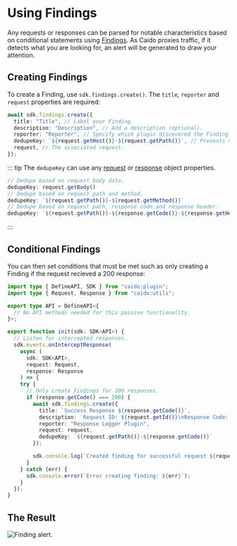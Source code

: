 # Using Findings

Any requests or responses can be parsed for notable characteristics based on conditional statements using [Findings](https://docs.caido.io/guides/findings.html). As Caido proxies traffic, if it detects what you are looking for, an alert will be generated to draw your attention.

## Creating Findings

To create a Finding, use `sdk.findings.create()`. The `title`, `reporter` and `request` properties are required:

``` ts
await sdk.findings.create({
  title: "Title", // Label your Finding.
  description: "Description", // Add a description (optional).
  reporter: "Reporter", // Specify which plugin discovered the Finding.
  dedupeKey: `${request.getHost()}-${request.getPath()}`, // Prevents multiple alerts for request with matching characteristics (optional).
  request, // The associated request.
});
```

::: tip
The `dedupeKey` can use any [request](https://developer.caido.io/reference/sdks/backend/#request) or [response](https://developer.caido.io/reference/sdks/backend/#response-3) object properties.

``` ts
// Dedupe based on request body data.
dedupeKey: request.getBody()
// Dedupe based on request path and method.
dedupeKey: `${request.getPath()}-${request.getMethod()}`
// Dedupe based on request path, response code and response header.
dedupeKey: `${request.getPath()}-${response.getCode()}-${response.getHeader("Content-Length")}`
```

:::

## Conditional Findings

You can then set conditions that must be met such as only creating a Finding if the request recieved a 200 response:

``` ts
import type { DefineAPI, SDK } from "caido:plugin";
import type { Request, Response } from "caido:utils";

export type API = DefineAPI<{
  // No API methods needed for this passive functionality.
}>;

export function init(sdk: SDK<API>) {
  // Listen for intercepted responses.
  sdk.events.onInterceptResponse(
    async (
      sdk: SDK<API>, 
      request: Request, 
      response: Response
    ) => {
    try {
      // Only create Findings for 200 responses.
      if (response.getCode() === 200) {
        await sdk.findings.create({
          title: `Success Response ${response.getCode()}`,
          description: `Request ID: ${request.getId()}\nResponse Code: ${response.getCode()}`,
          reporter: "Response Logger Plugin",
          request: request,
          dedupeKey: `${request.getPath()}-${response.getCode()}`
        });

        sdk.console.log(`Created finding for successful request ${request.getId()}`);
      }
    } catch (err) {
      sdk.console.error(`Error creating finding: ${err}`);
    }
  });
}
 ```

## The Result

<img alt="Finding alert." src="/_images/findings.png" centered />

